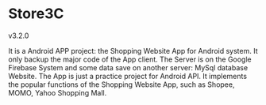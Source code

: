 # Store3C
v3.2.0

  It is a Android APP project: the Shopping Website App for Android system. It only backup the major code of the App client. The Server 
is on the Google Firebase System and some data save on another server: MySql database Website. The App is just a practice project for 
Android API. It implements the popular functions of the Shopping Website App, such as Shopee, MOMO, Yahoo Shopping Mall. 
